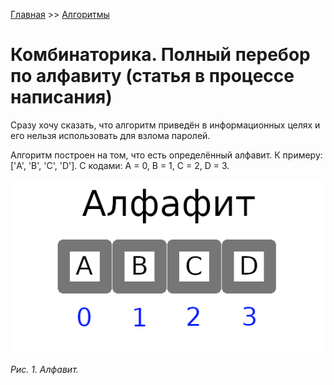 [Главная](https://dmitriysidyakin.github.io/School-IT/) >> [Алгоритмы](https://dmitriysidyakin.github.io/School-IT/csharp-articles/ru-ru/algorithms-on-csharp/)

# Комбинаторика. Полный перебор по алфавиту (статья в процессе написания)

Сразу хочу сказать, что алгоритм приведён в информационных целях и его нельзя использовать для взлома паролей.

Алгоритм построен на том, что есть определённый алфавит. К примеру: ['A', 'B', 'C', 'D'].
С кодами: A = 0, B = 1, C = 2, D = 3.

![Алфавит](img/alphabet.png)

*Рис. 1. Алфавит.*
